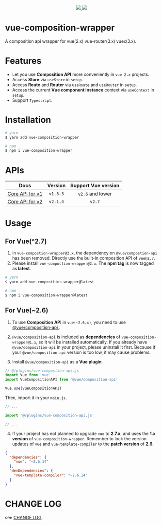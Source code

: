 <p align="center">
  <a href="https://www.npmjs.org/package/vue-composition-wrapper">
    <img src="https://img.shields.io/npm/v/vue-composition-wrapper.svg">
  </a>
  <a href="https://npmcharts.com/compare/vue-composition-wrapper?minimal=true">
    <img src="https://img.shields.io/npm/dm/vue-composition-wrapper.svg">
  </a>
  <br>
</p>

# vue-composition-wrapper

A composition api wrapper for vue(2.x) vue-router(3.x) vuex(3.x).

# Features

- Let you use **Composition API** more conveniently in `vue 2.x` projects.
- Access **Store** via `useStore` in `setup`.
- Access **Route** and **Router** via `useRoute` and `useRouter` in `setup`.
- Access the current **Vue component instance** context via `useContext` in `setup`.
- Support `Typescript`.

# Installation

```bash
# yarn
$ yarn add vue-composition-wrapper

# npm
$ npm i vue-composition-wrapper
```

# APIs

| Docs | Version | Support Vue version  |
| :---: | :---: | :---: |
| <a href="./docs/v1.md">Core API for v1</a> | `v1.5.3` | `v2.6` and lower |
| <a href="./docs/v2.md">Core API for v2</a> | `v2.1.4` | `v2.7` |


# Usage

## For Vue(^2.7)

1. In `vue-compostion-wrapper@2.x`, the dependency on `@vue/compostion-api` has been removed. Directly use the built-in composition API of `vue@2.7`.
2. Please install `vue-compostion-wrapper@2.x`. The **npm tag** is now tagged as **latest**.

``` bash
# yarn
$ yarn add vue-composition-wrapper@latest

# npm 
$ npm i vue-composition-wrapper@latest
```

## For Vue(~2.6)

1. To use **Composition API** in `vue(~2.6.x)`, you need to use <a href="https://github.com/vuejs/composition-api"> @vue/composition-api </a>.

2. `@vue/composition-api` is included as **dependencies** of `vue-composition-wrapper@1.x`, so it will be installed automatically. If you already have `@vue/composition-api` in your project, please uninstall it first. Because if your `@vue/composition-api` version is too low, it may cause problems.

3. Install `@vue/composition-api` as a **Vue plugin**.

```js
// @/plugins/vue-compostion-api.js
import Vue from 'vue'
import VueCompositionAPI from '@vue/composition-api'

Vue.use(VueCompositionAPI)
```

Then, import it in your `main.js`.

```js
// ...

import '@/plugins/vue-composition-api.js'

// ...
```

4. If your project has not planned to upgrade `vue` to **2.7.x**, and uses the **1.x version** of `vue-composition-wrapper`. Remember to lock the version updates of `vue` and `vue-template-compiler` to the **patch version** of **2.6**.

```json
{
  "dependencies": {
    "vue": "~2.6.14"
  },
  "devDependencies": {
    "vue-template-compiler": "~2.6.14"
  }
}
```

# CHANGE LOG

see <a href="./CHANGELOG.md" target="_blank">CHANGE LOG</a>.


